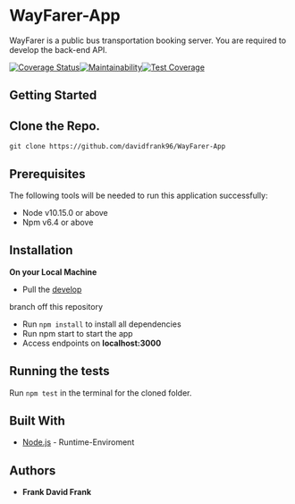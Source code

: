 # WayFarer-App
WayFarer is a public bus transportation booking server. You are required to develop the back-end API.

[![Coverage Status](https://coveralls.io/repos/github/davidfrank96/WayFarer-App/badge.svg?branch=develop)](https://coveralls.io/github/davidfrank96/WayFarer-App?branch=develop)[![Maintainability](https://api.codeclimate.com/v1/badges/7bafdc9abf56c6233570/maintainability)](https://codeclimate.com/github/davidfrank96/WayFarer-App/maintainability)[![Test Coverage](https://api.codeclimate.com/v1/badges/7bafdc9abf56c6233570/test_coverage)](https://codeclimate.com/github/davidfrank96/WayFarer-App/test_coverage)

## Getting Started
Clone the Repo.
-------------
`git clone https://github.com/davidfrank96/WayFarer-App`
## Prerequisites
The following tools will be needed to run this application successfully:
* Node v10.15.0 or above
* Npm v6.4 or above

## Installation
**On your Local Machine**
- Pull the [develop](https://github.com/davidfrank96/WayFarer-App) 

branch off this repository
- Run `npm install` to install all dependencies
- Run npm start to start the app
- Access endpoints on **localhost:3000**
## Running the tests
Run `npm test` in the terminal for the cloned folder.
## Built With
* [Node.js](http://www.nodejs.org/) - Runtime-Enviroment
## Authors
* **Frank David Frank**

